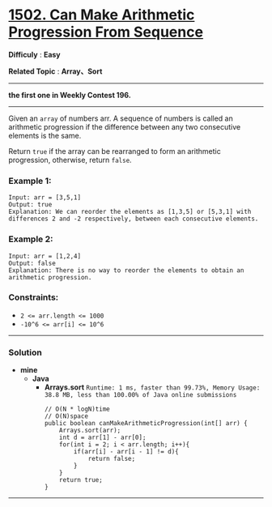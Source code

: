 # [1502. Can Make Arithmetic Progression From Sequence](https://leetcode.com/problems/can-make-arithmetic-progression-from-sequence/)

**Difficuly** : **Easy**

**Related Topic** : **Array、Sort**

---

**the first one in Weekly Contest 196.**

---

Given an `array` of numbers arr. A sequence of numbers is called an arithmetic progression if the difference between any two consecutive elements is the same.

Return `true` if the array can be rearranged to form an arithmetic progression, otherwise, return `false`.

 

### Example 1:
```
Input: arr = [3,5,1]
Output: true
Explanation: We can reorder the elements as [1,3,5] or [5,3,1] with differences 2 and -2 respectively, between each consecutive elements.
```

### Example 2:
```
Input: arr = [1,2,4]
Output: false
Explanation: There is no way to reorder the elements to obtain an arithmetic progression.
``` 

### Constraints:
* `2 <= arr.length <= 1000`
* `-10^6 <= arr[i] <= 10^6`

---


### Solution
* **mine**
  * **Java**
    * **Arrays.sort** `Runtime: 1 ms, faster than 99.73%, Memory Usage: 38.8 MB, less than 100.00% of Java online submissions`
      ```
      // O(N * logN)time
      // O(N)space
      public boolean canMakeArithmeticProgression(int[] arr) {
          Arrays.sort(arr);
          int d = arr[1] - arr[0];
          for(int i = 2; i < arr.length; i++){
              if(arr[i] - arr[i - 1] != d){
                  return false;
              }
          }
          return true;
      }
      ```
  
  
---
